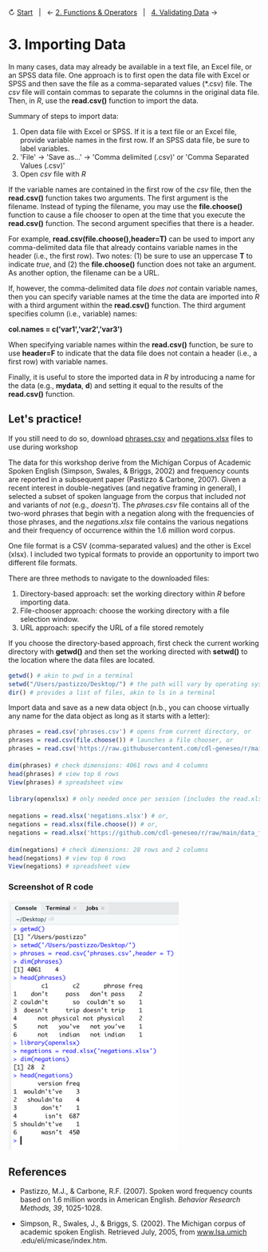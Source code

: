 ↻ [Start](../README.md)&nbsp;&nbsp;&nbsp;|&nbsp;&nbsp;&nbsp;← [2. Functions & Operators](02-functions-operators.md)&nbsp;&nbsp;&nbsp;|&nbsp;&nbsp;&nbsp;[4. Validating Data](04-validating-data.md) →

# 3. Importing Data

In many cases, data may already be available in a text file, an Excel file, or an SPSS data file. One approach is to first open the data file with Excel or SPSS and then save the file as a comma-separated values (*.csv) file. The *csv* file will contain commas to separate the columns in the original data file. Then, in *R*, use the **read.csv()** function to import the data.

Summary of steps to import data:


1. Open data file with Excel or SPSS. If it is a text file or an Excel file, provide variable names in the first row. If an SPSS data file, be sure to label variables.
2. 'File' -> 'Save as...' -> 'Comma delimited (.csv)' or 'Comma Separated Values (.csv)'
3. Open *csv* file with *R*

If the variable names are contained in the first row of the *csv* file, then the **read.csv()** function takes two arguments. The first argument is the filename. Instead of typing the filename, you may use the **file.choose()** function to cause a file chooser to open at the time that you execute the **read.csv()** function. The second argument specifies that there is a header.

For example, **read.csv(file.choose(),header=T)** can be used to import any comma-delimited data file that already contains variable names in the header (i.e., the first row). Two notes: (1) be sure to use an uppercase **T** to indicate *true*, and (2) the **file.choose()** function does not take an argument. As another option, the filename can be a URL.

If, however, the comma-delimited data file *does not* contain variable names, then you can specify variable names at the time the data are imported into *R* with a third argument within the **read.csv()** function. The third argument specifies column (i.e., variable) names:

**col.names = c('var1','var2','var3')**

When specifying variable names within the **read.csv()** function, be sure to use **header=F** to indicate that the data file does not contain a header (i.e., a first row) with variable names.

Finally, it is useful to store the imported data in *R* by introducing a name for the data (e.g., **mydata**, **d**) and setting it equal to the results of the **read.csv()** function.

## Let's practice!

If you still need to do so, download <a href="https://raw.githubusercontent.com/cdl-geneseo/r/main/data_files/phrases.csv">phrases.csv</a> and <a href="https://github.com/cdl-geneseo/r/raw/main/data_files/negations.xlsx">negations.xlsx</a> files to use during workshop

The data for this workshop derive from the Michigan Corpus of Academic Spoken English (Simpson, Swales, & Briggs, 2002) and frequency counts are reported in a subsequent paper (Pastizzo & Carbone, 2007). Given a recent interest in double-negatives (and negative framing in general), I selected a subset of spoken language from the corpus that included *not* and variants of *not* (e.g., *doesn't*). The *phrases.csv* file contains all of the two-word phrases that begin with a negation along with the frequencies of those phrases, and the *negations.xlsx* file contains the various negations and their frequency of occurrence within the 1.6 million word corpus.

One file format is a CSV (comma-separated values) and the other is Excel (xlsx). I included two typical formats to provide an opportunity to import two different file formats.

There are three methods to navigate to the downloaded files:

1. Directory-based approach: set the working directory within *R* before importing data.
2. File-chooser approach: choose the working directory with a file selection window.
3. URL approach: specify the URL of a file stored remotely

If you choose the directory-based approach, first check the current working directory with **getwd()** and then set the working directed with **setwd()** to the location where the data files are located.

```r
getwd() # akin to pwd in a terminal
setwd("/Users/pastizzo/Desktop/") # the path will vary by operating system
dir() # provides a list of files, akin to ls in a terminal
```

Import data and save as a new data object (n.b., you can choose virtually any name for the data object as long as it starts with a letter):

```r
phrases = read.csv('phrases.csv') # opens from current directory, or
phrases = read.csv(file.choose()) # launches a file chooser, or
phrases = read.csv('https://raw.githubusercontent.com/cdl-geneseo/r/main/data_files/phrases.csv')

dim(phrases) # check dimensions: 4061 rows and 4 columns
head(phrases) # view top 6 rows
View(phrases) # spreadsheet view

library(openxlsx) # only needed once per session (includes the read.xlsx function)

negations = read.xlsx('negations.xlsx') # or,
negations = read.xlsx(file.choose()) # or,
negations = read.xlsx('https://github.com/cdl-geneseo/r/raw/main/data_files/negations.xlsx')

dim(negations) # check dimensions: 28 rows and 2 columns
head(negations) # view top 6 rows
View(negations) # spreadsheet view
```

### Screenshot of R code

<img src="https://github.com/cdl-geneseo/r/blob/main/images/console.png" height="500">

## References

 - Pastizzo, M.J., & Carbone, R.F. (2007). Spoken word frequency counts based on 1.6 million words in American English. *Behavior Research Methods, 39*, 1025-1028.

- Simpson, R., Swales, J., & Briggs, S. (2002). The Michigan corpus of academic spoken English. Retrieved July, 2005, from www.lsa.umich .edu/eli/micase/index.htm.